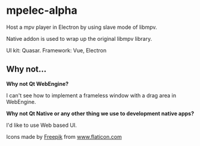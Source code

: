 # mpelec-alpha

Host a mpv player in Electron by using slave mode of libmpv.

Native addon is used to wrap up the original libmpv library.

UI kit: Quasar.
Framework: Vue, Electron

## Why not...

**Why not Qt WebEngine?**

I can't see how to implement a frameless window with a drag area in WebEngine.

**Why not Qt Native or any other thing we use to development native apps?**

I'd like to use Web based UI.

<div>Icons made by <a href="https://www.flaticon.com/authors/freepik" title="Freepik">Freepik</a> from <a href="https://www.flaticon.com/"             title="Flaticon">www.flaticon.com</a></div>
